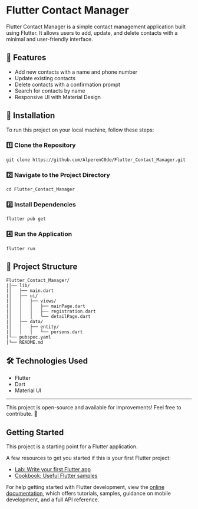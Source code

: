 # Flutter Contact Manager

Flutter Contact Manager is a simple contact management application built using Flutter. It allows users to add, update, and delete contacts with a minimal and user-friendly interface.

## 📌 Features
- Add new contacts with a name and phone number
- Update existing contacts
- Delete contacts with a confirmation prompt
- Search for contacts by name
- Responsive UI with Material Design

## 🚀 Installation

To run this project on your local machine, follow these steps:

### 1️⃣ Clone the Repository
```
git clone https://github.com/AlperenC0de/Flutter_Contact_Manager.git
```

### 2️⃣ Navigate to the Project Directory
```
cd Flutter_Contact_Manager
```

### 3️⃣ Install Dependencies
```
flutter pub get
```

### 4️⃣ Run the Application
```
flutter run
```

## 💂️ Project Structure

```
Flutter_Contact_Manager/
|│── lib/
|│   ├── main.dart
|│   ├── ui/
|│   │   ├── views/
|│   │   │   ├── mainPage.dart
|│   │   │   ├── registration.dart
|│   │   │   └── detailPage.dart
|│   ├── data/
|│   │   ├── entity/
|│   │   │   └── persons.dart
|└── pubspec.yaml
|└── README.md
```

## 🛠️ Technologies Used
- Flutter
- Dart
- Material UI


---

This project is open-source and available for improvements! Feel free to contribute. 🚀



## Getting Started

This project is a starting point for a Flutter application.

A few resources to get you started if this is your first Flutter project:

- [Lab: Write your first Flutter app](https://docs.flutter.dev/get-started/codelab)
- [Cookbook: Useful Flutter samples](https://docs.flutter.dev/cookbook)

For help getting started with Flutter development, view the
[online documentation](https://docs.flutter.dev/), which offers tutorials,
samples, guidance on mobile development, and a full API reference.
